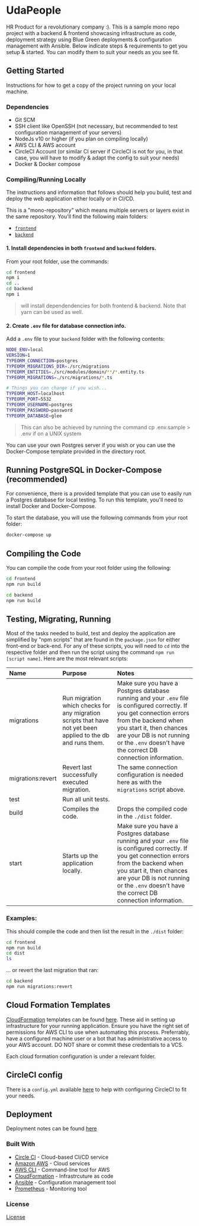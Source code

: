 # UdaPeople

HR Product for a revolutionary company :).
This is a sample mono repo project with a backend & frontend showcasing infrastructure as code, deployment strategy using Blue Green deployments & configuration management with Ansible. Below indicate steps & requirements to get you setup & started. You can modify them to suit your needs as you see fit.

## Getting Started

Instructions for how to get a copy of the project running on your local machine.

### Dependencies

* Git SCM
* SSH client like OpenSSH (not necessary, but recommended to test configuration management of your servers)
* NodeJs v10 or higher (if you plan on compiling locally)
* AWS CLI & AWS account
* CircleCI Account (or similar CI server if CircleCI is not for you, in that case, you will have to modify & adapt the config to suit your needs)
* Docker & Docker compose 

### Compiling/Running Locally

The instructions and information that follows should help you build, test and deploy the web application either locally or in CI/CD.

This is a "mono-repository" which means multiple servers or layers exist in the same repository. You'll find the following main folders:

- [`frontend`](./frontend)
- [`backend`](./backend)

#### 1. Install dependencies in both `frontend` and `backend` folders.

From your root folder, use the commands:
```bash
cd frontend
npm i
cd ..
cd backend
npm i
```
> will install dependendencies for both frontend & backend. Note that yarn can be used as well.

#### 2. Create `.env` file for database connection info.

Add a `.env` file to your `backend` folder with the following contents:

```bash
NODE_ENV=local
VERSION=1
TYPEORM_CONNECTION=postgres
TYPEORM_MIGRATIONS_DIR=./src/migrations
TYPEORM_ENTITIES=./src/modules/domain/**/*.entity.ts
TYPEORM_MIGRATIONS=./src/migrations/*.ts

# Things you can change if you wish...
TYPEORM_HOST=localhost
TYPEORM_PORT=5532
TYPEORM_USERNAME=postgres
TYPEORM_PASSWORD=password
TYPEORM_DATABASE=glee
```
> This can also be achieved by running the command cp .env.sample > .env if on a UNIX system

You can use your own Postgres server if you wish or you can use the Docker-Compose template provided in the directory root.

## Running PostgreSQL in Docker-Compose (recommended)

For convenience, there is a provided template that you can use to easily run a Postgres database for local testing. To run this template, you'll need to install Docker and Docker-Compose.

To start the database, you will use the following commands from your root folder:

```bash
docker-compose up
```

## Compiling the Code

You can compile the code from your root folder using the following:

```bash
cd frontend
npm run build
```

```bash
cd backend
npm run build
```

## Testing, Migrating, Running

Most of the tasks needed to build, test and deploy the application are simplified by "npm scripts" that are found in the `package.json` for either front-end or back-end. For any of these scripts, you will need to `cd` into the respective folder and then run the script using the command `npm run [script name]`. Here are the most relevant scripts:

| Name | Purpose | Notes | 
| :-- | :-- | :-- |
| migrations | Run migration which checks for any migration scripts that have not yet been applied to the db and runs them. |Make sure you have a Postgres database running and your `.env` file is configured correctly. If you get connection errors from the backend when you start it, then chances are your DB is not running or the `.env` doesn't have the correct DB connection information. |
| migrations:revert | Revert last successfully executed migration. | The same connection configuration is needed here as with the `migrations` script above. |
| test | Run all unit tests. | |
| build | Compiles the code. | Drops the compiled code in the `./dist` folder. |
| start | Starts up the application locally. | Make sure you have a Postgres database running and your `.env` file is configured correctly. If you get connection errors from the backend when you start it, then chances are your DB is not running or the `.env` doesn't have the correct DB connection information.|

### Examples:

This should compile the code and then list the result in the `./dist` folder:

```bash
cd frontend
npm run build
cd dist
ls
```

... or revert the last migration that ran:

```bash
cd backend
npm run migrations:revert
```

## Cloud Formation Templates

[CloudFormation](https://aws.amazon.com/cloudformation/) templates can be found [here](./infra). These aid in setting up infrastructure for your running application. Ensure you have the right set of permissions for AWS CLI to use when automating this process. Preferrably, have a configured machine user or a bot that has administrative access to your AWS account. DO NOT share or commit these credentials to a VCS.

Each cloud formation configuration is under a relevant folder.

## CircleCI config

There is a `config.yml` available [here](./circleci/config.yml) to help with configuring CircleCI to fit your needs.

## Deployment

Deployment notes can be found [here](./docs/DEPLOYMENT.md)

### Built With

- [Circle CI](www.circleci.com) - Cloud-based CI/CD service
- [Amazon AWS](https://aws.amazon.com/) - Cloud services
- [AWS CLI](https://aws.amazon.com/cli/) - Command-line tool for AWS
- [CloudFormation](https://aws.amazon.com/cloudformation/) - Infrastrcuture as code
- [Ansible](https://www.ansible.com/) - Configuration management tool
- [Prometheus](https://prometheus.io/) - Monitoring tool

### License

[License](./LICENSE)
